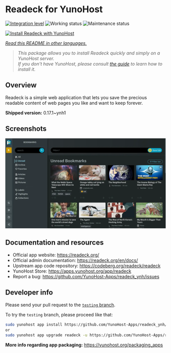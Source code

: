<!--
N.B.: This README was automatically generated by <https://github.com/YunoHost/apps/tree/master/tools/readme_generator>
It shall NOT be edited by hand.
-->

# Readeck for YunoHost

[![Integration level](https://apps.yunohost.org/badge/integration/readeck)](https://ci-apps.yunohost.org/ci/apps/readeck/)
![Working status](https://apps.yunohost.org/badge/state/readeck)
![Maintenance status](https://apps.yunohost.org/badge/maintained/readeck)

[![Install Readeck with YunoHost](https://install-app.yunohost.org/install-with-yunohost.svg)](https://install-app.yunohost.org/?app=readeck)

*[Read this README in other languages.](./ALL_README.md)*

> *This package allows you to install Readeck quickly and simply on a YunoHost server.*  
> *If you don't have YunoHost, please consult [the guide](https://yunohost.org/install) to learn how to install it.*

## Overview

Readeck is a simple web application that lets you save the precious readable content of web pages you like and want to keep forever.

**Shipped version:** 0.17.1~ynh1

## Screenshots

![Screenshot of Readeck](./doc/screenshots/dark.webp)

## Documentation and resources

- Official app website: <https://readeck.org/>
- Official admin documentation: <https://readeck.org/en/docs/>
- Upstream app code repository: <https://codeberg.org/readeck/readeck>
- YunoHost Store: <https://apps.yunohost.org/app/readeck>
- Report a bug: <https://github.com/YunoHost-Apps/readeck_ynh/issues>

## Developer info

Please send your pull request to the [`testing` branch](https://github.com/YunoHost-Apps/readeck_ynh/tree/testing).

To try the `testing` branch, please proceed like that:

```bash
sudo yunohost app install https://github.com/YunoHost-Apps/readeck_ynh/tree/testing --debug
or
sudo yunohost app upgrade readeck -u https://github.com/YunoHost-Apps/readeck_ynh/tree/testing --debug
```

**More info regarding app packaging:** <https://yunohost.org/packaging_apps>
